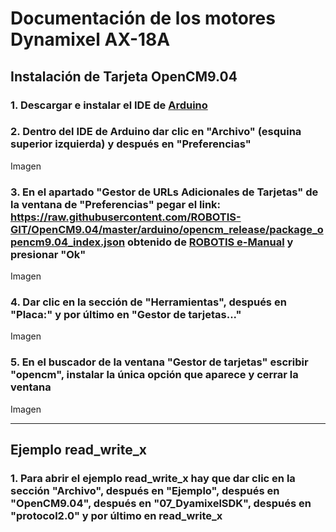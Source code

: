 # Documentación de los motores Dynamixel AX-18A

## Instalación de Tarjeta OpenCM9.04

### 1. Descargar e instalar el IDE de [Arduino](https://www.arduino.cc/en/software)
### 2. Dentro del IDE de Arduino dar clic en "Archivo" (esquina superior izquierda) y después en "Preferencias"
Imagen
### 3. En el apartado "Gestor de URLs Adicionales de Tarjetas" de la ventana de "Preferencias" pegar el link: **https://raw.githubusercontent.com/ROBOTIS-GIT/OpenCM9.04/master/arduino/opencm_release/package_opencm9.04_index.json** obtenido de [ROBOTIS e-Manual](https://emanual.robotis.com/docs/en/parts/controller/opencm904/) y presionar "Ok"
Imagen
### 4. Dar clic en la sección de "Herramientas", después en "Placa:" y por último en "Gestor de tarjetas..."
Imagen
### 5. En el buscador de la ventana "Gestor de tarjetas" escribir "opencm", instalar la única opción que aparece y cerrar la ventana
Imagen

---

## Ejemplo read_write_x

### 1. Para abrir el ejemplo read_write_x hay que dar clic en la sección "Archivo", después en "Ejemplo", después en "OpenCM9.04", después en "07_DyamixelSDK", después en "protocol2.0" y por último en read_write_x
